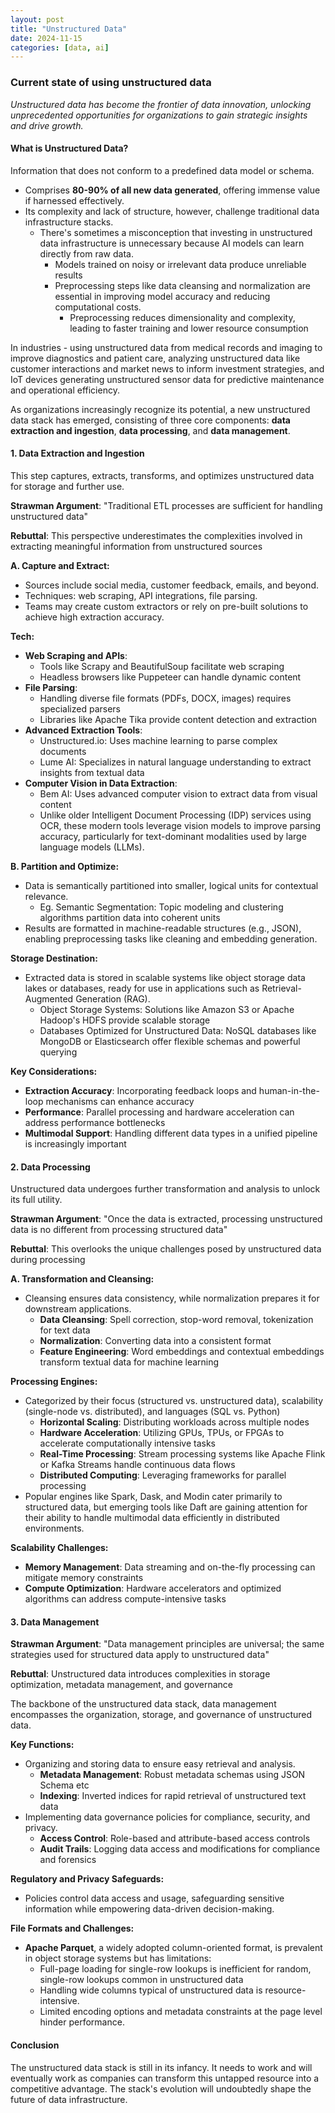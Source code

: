 ```yaml
---
layout: post
title: "Unstructured Data"
date: 2024-11-15
categories: [data, ai]
---
```


### Current state of using unstructured data

*Unstructured data has become the frontier of data innovation, unlocking unprecedented opportunities for organizations to gain strategic insights and drive growth.*

#### What is Unstructured Data?

Information that does not conform to a predefined data model or schema.

- Comprises **80-90% of all new data generated**, offering immense value if harnessed effectively.
- Its complexity and lack of structure, however, challenge traditional data infrastructure stacks.
  - There's sometimes a misconception that investing in unstructured data infrastructure is unnecessary because AI models can learn directly from raw data.
    - Models trained on noisy or irrelevant data produce unreliable results
    - Preprocessing steps like data cleansing and normalization are essential in improving model accuracy and reducing computational costs.
      - Preprocessing reduces dimensionality and complexity, leading to faster training and lower resource consumption

In industries - using unstructured data from medical records and imaging to improve diagnostics and patient care, analyzing unstructured data like customer interactions and market news to inform investment strategies, and IoT devices generating unstructured sensor data for predictive maintenance and operational efficiency.

As organizations increasingly recognize its potential, a new unstructured data stack has emerged, consisting of three core components: **data extraction and ingestion**, **data processing**, and **data management**.

#### 1. Data Extraction and Ingestion

This step captures, extracts, transforms, and optimizes unstructured data for storage and further use.

**Strawman Argument**: "Traditional ETL processes are sufficient for handling unstructured data"

**Rebuttal**: This perspective underestimates the complexities involved in extracting meaningful information from unstructured sources

**A. Capture and Extract:**
- Sources include social media, customer feedback, emails, and beyond.
- Techniques: web scraping, API integrations, file parsing.
- Teams may create custom extractors or rely on pre-built solutions to achieve high extraction accuracy.

**Tech:**
- **Web Scraping and APIs**:
  - Tools like Scrapy and BeautifulSoup facilitate web scraping
  - Headless browsers like Puppeteer can handle dynamic content
- **File Parsing**:
  - Handling diverse file formats (PDFs, DOCX, images) requires specialized parsers
  - Libraries like Apache Tika provide content detection and extraction
- **Advanced Extraction Tools**:
  - Unstructured.io: Uses machine learning to parse complex documents
  - Lume AI: Specializes in natural language understanding to extract insights from textual data
- **Computer Vision in Data Extraction**:
  - Bem AI: Uses advanced computer vision to extract data from visual content
  - Unlike older Intelligent Document Processing (IDP) services using OCR, these modern tools leverage vision models to improve parsing accuracy, particularly for text-dominant modalities used by large language models (LLMs).

**B. Partition and Optimize:**
- Data is semantically partitioned into smaller, logical units for contextual relevance.
  - Eg. Semantic Segmentation: Topic modeling and clustering algorithms partition data into coherent units
- Results are formatted in machine-readable structures (e.g., JSON), enabling preprocessing tasks like cleaning and embedding generation.

**Storage Destination:**
- Extracted data is stored in scalable systems like object storage data lakes or databases, ready for use in applications such as Retrieval-Augmented Generation (RAG).
  - Object Storage Systems: Solutions like Amazon S3 or Apache Hadoop's HDFS provide scalable storage
  - Databases Optimized for Unstructured Data: NoSQL databases like MongoDB or Elasticsearch offer flexible schemas and powerful querying

**Key Considerations:**
- **Extraction Accuracy**: Incorporating feedback loops and human-in-the-loop mechanisms can enhance accuracy
- **Performance**: Parallel processing and hardware acceleration can address performance bottlenecks
- **Multimodal Support**: Handling different data types in a unified pipeline is increasingly important

#### 2. Data Processing

Unstructured data undergoes further transformation and analysis to unlock its full utility.

**Strawman Argument**: "Once the data is extracted, processing unstructured data is no different from processing structured data"

**Rebuttal**: This overlooks the unique challenges posed by unstructured data during processing

**A. Transformation and Cleansing:**
- Cleansing ensures data consistency, while normalization prepares it for downstream applications.
  - **Data Cleansing**: Spell correction, stop-word removal, tokenization for text data
  - **Normalization**: Converting data into a consistent format
  - **Feature Engineering**: Word embeddings and contextual embeddings transform textual data for machine learning

**Processing Engines:**
- Categorized by their focus (structured vs. unstructured data), scalability (single-node vs. distributed), and languages (SQL vs. Python)
  - **Horizontal Scaling**: Distributing workloads across multiple nodes
  - **Hardware Acceleration**: Utilizing GPUs, TPUs, or FPGAs to accelerate computationally intensive tasks
  - **Real-Time Processing**: Stream processing systems like Apache Flink or Kafka Streams handle continuous data flows
  - **Distributed Computing**: Leveraging frameworks for parallel processing
- Popular engines like Spark, Dask, and Modin cater primarily to structured data, but emerging tools like Daft are gaining attention for their ability to handle multimodal data efficiently in distributed environments.

**Scalability Challenges:**
- **Memory Management**: Data streaming and on-the-fly processing can mitigate memory constraints
- **Compute Optimization**: Hardware accelerators and optimized algorithms can address compute-intensive tasks

#### 3. Data Management

**Strawman Argument**: "Data management principles are universal; the same strategies used for structured data apply to unstructured data"

**Rebuttal**: Unstructured data introduces complexities in storage optimization, metadata management, and governance

The backbone of the unstructured data stack, data management encompasses the organization, storage, and governance of unstructured data.

**Key Functions:**
- Organizing and storing data to ensure easy retrieval and analysis.
  - **Metadata Management**: Robust metadata schemas using JSON Schema etc
  - **Indexing**: Inverted indices for rapid retrieval of unstructured text data
- Implementing data governance policies for compliance, security, and privacy.
  - **Access Control**: Role-based and attribute-based access controls
  - **Audit Trails**: Logging data access and modifications for compliance and forensics

**Regulatory and Privacy Safeguards:**
- Policies control data access and usage, safeguarding sensitive information while empowering data-driven decision-making.

**File Formats and Challenges:**
- **Apache Parquet**, a widely adopted column-oriented format, is prevalent in object storage systems but has limitations:
  - Full-page loading for single-row lookups is inefficient for random, single-row lookups common in unstructured data
  - Handling wide columns typical of unstructured data is resource-intensive.
  - Limited encoding options and metadata constraints at the page level hinder performance.

#### Conclusion

The unstructured data stack is still in its infancy. It needs to work and will eventually work as companies can transform this untapped resource into a competitive advantage. The stack's evolution will undoubtedly shape the future of data infrastructure.
